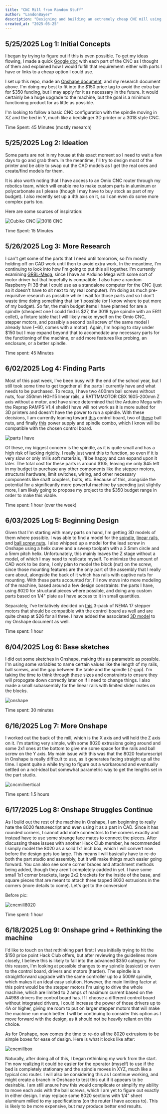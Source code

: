 ```yaml
---
title: "CNC Mill from Random Stuff"
author: "LandonBayer"
description: "Designing and building an extremely cheap CNC mill using as many random parts I have as possible to minimize cost"
created_at: "2025-05-25"
---
```


## **5/25/2025 Log 1: Initial Concepts**

I began by trying to figure out if this is even possible. To get my ideas flowing, I made a quick [Google doc](https://docs.google.com/document/d/1eDa18zaTmOcg4O9jXUVwCgunUB5oY8t1EJznX5E89rA/edit?usp=sharing ) with each part of the CNC as I thought of them and explained how I would fulfill that requirement: either with parts I have or links to a cheap option I could use.

I set up this repo, made an [Onshape document](https://cad.onshape.com/documents/fe491084e56455da2d5a649d/w/3d810b1fec2b376e1d8655d1/e/48dd41e2a4bf65c8f3ef253b?renderMode=0&uiState=683f1efbca486b0820284a82), and my research document above. I'm doing my best to fit into the $150 price tag to avoid the extra bar for $350 funding, but I may apply for it as necessary in the future. It would certainly be a huge upgrade to the machine, but the goal is a minimum functioning product for as little as possible. 

I'm looking to follow a basic CNC configuration with the spindle moving in XZ and the bed in Y, much like a bedslinger 3D printer or a 3018 style CNC.  

Time Spent: 45 Minutes (mostly research)

## **5/25/2025 Log 2: Ideation**

Some parts are not in my house at this exact moment so I need to wait a few days to go and grab them. In the meantime, I'll try to design most of the printer and be able to swap out the CAD models as I get the real ones and create/find models for them.

It is also worth noting that I have access to an Omio CNC router through my robotics team, which will enable me to make custom parts in aluminum or polycarbonate as I please (though I may have to buy stock as part of my budget). I also recently set up a 4th axis on it, so I can even do some more complex parts too.

Here are some sources of inspiration:

![Cubiko CNC](https://www.sainsmart.com/cdn/shop/files/Cubiko-12001.png?v=1741315636)
![3018 CNC](https://www.sainsmart.com/cdn/shop/files/4ee0482982cfa89bb4d1cff3333a55e6-_1.png?v=1694156155)

Time Spent: 15 Minutes

## **5/26/2025 Log 3: More Research**

I can't get some of the parts that I need until tomorrow, so I'm mostly holding off on CAD work until then to avoid extra work. In the meantime, I'm continuing to look into how I'm going to put this all together. I'm currently examining [GRBL-Mega](https://github.com/gnea/grbl-Mega), since I have an Arduino Mega with some sort of motor driver hat that hopefully is compatible. I also have a random Raspberry Pi 3B that I could use as a standalone computer for the CNC (just so it doesn't have to sit next to my real computer).
I'm doing as much pre-requisitve research as possible while I wait for those parts and so I don't waste time doing something that isn't possible (or I know where to put more of my budget). So far, the main budget items I have planned for are a spindle (cheapest one I could find is $27, the 3018 type spindle with an ER11 collet), a fixture table that I will likely make myself on the Omio CNC, stepper motors, and possibly a second ball screw of the same model I already have (~60, comes with a motor). Again, I'm hoping to stay under $150 but I may expand beyond that to accomodate any necessary parts for the functioning of the machine, or add more features like probing, an enclosure, or a better spindle.

Time spent: 45 Minutes

## **6/02/2025 Log 4: Finding Parts**

Most of this past week, I've been busy with the end of the school year, but I still took some time to get together all the parts I currently have and what needs to be purchased. To recap, I have two 400mm ball screws without nuts, four 350mm HGH15 linear rails, a RATTMMOTOR CBX 1605-200mm Z axis without a motor, and have since determined that the Arduino Mega with the Reprap RAMPS V1.4 sheild I have will not work as it is more suited for 3D printers and doesn't have the power to run a spindle. With these decisions, I am currently leaning toward [this](https://www.aliexpress.us/item/3256805662918330.html) control board, two of [these](https://www.aliexpress.us/item/3256807902881311.html) ball nuts, and finally [this](https://a.co/d/bSWRW8X) power supply and spindle combo, which I know will be compatible with the chosen control board.

![parts I have][parts]

[parts]: parts.jpg

Of these, my biggest concern is the spindle, as it is quite small and has a high risk of lacking rigidity. I really just want this to function, so even if it is very slow or only mills soft materials, I'll be happy and can expand upon it later. The total cost for these parts is around $105, leaving me only $45 left in my budget to purchase any other components like the stepper motors, structural hardware, limit switches, wiring, and other necessary components like shaft couplers, bolts, etc. Because of this, alongside the potential for a significantly more powerful machine by spending just slightly more, I am likely going to propose my project to the $350 budget range in order to make this viable.

Time spent: 1 hour (over the week)

## **6/03/2025 Log 5: Beginning Design**

Given that I'm starting with many parts on hand, I'm getting 3D models of them where possible. I was able to find a model for the [spindle](https://www.thingiverse.com/thing:4856147), [linear rails](https://grabcad.com/library/hgh15ca-hgr15r-1), and [ball screw nuts](https://grabcad.com/library/sfu1204-ballscrew-nut-22mm-1). I also whipped up a model for the lead screw in Onshape using a helix curve and a sweep toolpath with a 2.5mm circle and a 5mm pitch helix. Unfortunately, this mainly leaves the Z stage without a model, of which I may need to replicate myself. To minimize the amount of CAD work to be done, I only plan to model the block (nut) on the screw, since those mounting features are the only part of the assembly that I really care about, alongside the back of it which has rails with captive nuts for mounting. With these parts accounted for, I'll now move into more modeling of the machine, based around a few design constraints: the parts I have, using 8020 for structural pieces where possible, and doing any custom parts based on 1/4" plate as I have access to it in small quantities.

Separately, I've tentatively decided on [this](https://a.co/d/2pTGfU2) 3-pack of NEMA 17 stepper motors that should be compatible with the control board as well and are quite cheap at $26 for all three. I have added the associated [3D model](https://grabcad.com/library/nema-17-17he15-1504s-1) to my Onshape document as well.

Time spent: 1 hour

## **6/04/2025 Log 6: Base sketches**

I did out some sketches in Onshape, making this as parametric as possible. I'm using some variables to name certain values like the length of my rails, ball screws, and the gap between the table and the spindle (Z-gap). I'm taking the time to think through these sizes and constraints to ensure they will propogate down correctly later on if I need to change things. I also made a small subassembly for the linear rails with limited slider mates on the blocks.

![onshape][def]

[def]: onsh.png

Time spent: 30 minutes

## **6/16/2025 Log 7: More Onshape**

I worked out the back of the mill, which is the X axis and will hold the Z axis on it. I'm starting very simple, with some 8020 extrusions going around and some 2x1 ones at the bottom to give me some space for the rails and ball screw on the Y axis. My main issue with this was that the 8020 featurescript in Onshape is really difficult to use, as it generates facing straight up all the time. I spent quite a while trying to figure out a workaround and eventually settled on a not-ideal but somewhat parametric way to get the lengths set in the part studio.

![cncmillvertical][vert]

[vert]: cncmillvertical.png

Time spent: 1.5 hours

## **6/17/2025 Log 8: Onshape Struggles Continue**

As I build out the rest of the machine in Onshape, I am beginning to really hate the 8020 featurescript and even using it as a part in CAD. Since it has rounded corners, I cannot add mate connectors to the corners exactly and instead have to use some strange face mates to connect the pieces. After discussing these issues with another Hack Club member, he recommended I simply model the 8020 as a solid 1x1 inch box, which I will convert now before the design gets too large. This means I will basically have to re-do both the part studio and assembly, but it will make things much easier going forward. You can also see some corner braces and attachment methods being added, though they aren't completely cadded in yet. I have some small 1x1 corner brackets, large 2x2 brackets for the inside of the base, and square pieces that are meant to attach three tapped 8020 extrusions in the corners (more details to come). Let's get to the conversion!

Before pic:

![cncmill8020][eightytwenty]

[eightytwenty]: cncmill8020.png

Time spent: 1 hour

## **6/18/2025 Log 9: Onshape grind + Rethinking the machine**

I'd like to touch on that rethinking part first: I was initially trying to hit the $150 price point Hack Club offers, but after reviewing the guidelines more closely, I believe this is likely to fall into the advanced $350 category. For this reason, I'm looking at possible changes to my spindle (easiest) or even to the control board, drivers and motors (harder). The spindle is a straightforward upgrade with the same controller up to a 500W spindle, which makes it an ideal easy solution. However, the main limiting factor at this point would be the stepper motors I'm using to drive the whole machine, which are limited to 2 amps of maximum current based on the A4988 drivers the control board has. If I choose a different control board without integrated drivers, I could increase the power of those drivers up to 4A or higher, giving me room to put on larger stepper motors that will make the machine run much better. I will be continuing to consider this option as I move forward with the design, as it should not be heavily reliant on this choice.

As for Onshape, now comes the time to re-do all the 8020 extrusions to be simple boxes for ease of design. Here is what it looks like after:

![cncmillbox][box]

[box]: cncmillbox.png

Naturally, after doing all of this, I began rethinking my work from the start. I'm now realizing it could be easier for the operator (myself) to use if the bed is completely stationary and the spindle moves in XYZ, much like a typical cnc router. I will also be considering this as I continue working, and might create a branch in Onshape to test this out if it appears to be desirable. I am still unsure how this would complicate or simplify my ability to move each axis with the ball screws, which I am yet to figure out exactly in either design. I may replace some 8020 sections with 1/4" sheet aluminum milled to my specifications (on the router I have access to). This is likely to be more expensive, but may produce better end results.